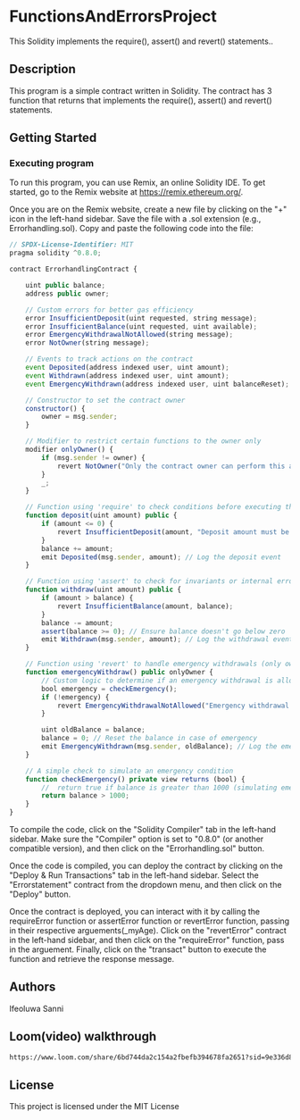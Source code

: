 # FunctionsAndErrorsProject

This Solidity implements the require(), assert() and revert() statements..

## Description

This program is a simple contract written in Solidity. The contract has 3 function that returns that implements the require(), assert() and revert() statements.

## Getting Started

### Executing program

To run this program, you can use Remix, an online Solidity IDE. To get started, go to the Remix website at https://remix.ethereum.org/.

Once you are on the Remix website, create a new file by clicking on the "+" icon in the left-hand sidebar. Save the file with a .sol extension (e.g., Errorhandling.sol). Copy and paste the following code into the file:

```javascript
// SPDX-License-Identifier: MIT
pragma solidity ^0.8.0;

contract ErrorhandlingContract {

    uint public balance;
    address public owner;

    // Custom errors for better gas efficiency
    error InsufficientDeposit(uint requested, string message);
    error InsufficientBalance(uint requested, uint available);
    error EmergencyWithdrawalNotAllowed(string message);
    error NotOwner(string message);

    // Events to track actions on the contract
    event Deposited(address indexed user, uint amount);
    event Withdrawn(address indexed user, uint amount);
    event EmergencyWithdrawn(address indexed user, uint balanceReset);

    // Constructor to set the contract owner
    constructor() {
        owner = msg.sender;
    }

    // Modifier to restrict certain functions to the owner only
    modifier onlyOwner() {
        if (msg.sender != owner) {
            revert NotOwner("Only the contract owner can perform this action");
        }
        _;
    }

    // Function using 'require' to check conditions before executing the logic
    function deposit(uint amount) public {
        if (amount <= 0) {
            revert InsufficientDeposit(amount, "Deposit amount must be greater than zero");
        }
        balance += amount;
        emit Deposited(msg.sender, amount); // Log the deposit event
    }

    // Function using 'assert' to check for invariants or internal errors
    function withdraw(uint amount) public {
        if (amount > balance) {
            revert InsufficientBalance(amount, balance);
        }
        balance -= amount;
        assert(balance >= 0); // Ensure balance doesn't go below zero
        emit Withdrawn(msg.sender, amount); // Log the withdrawal event
    }

    // Function using 'revert' to handle emergency withdrawals (only owner)
    function emergencyWithdraw() public onlyOwner {
        // Custom logic to determine if an emergency withdrawal is allowed
        bool emergency = checkEmergency();
        if (!emergency) {
            revert EmergencyWithdrawalNotAllowed("Emergency withdrawal is not allowed");
        }

        uint oldBalance = balance;
        balance = 0; // Reset the balance in case of emergency
        emit EmergencyWithdrawn(msg.sender, oldBalance); // Log the emergency withdrawal event
    }

    // A simple check to simulate an emergency condition
    function checkEmergency() private view returns (bool) {
        //  return true if balance is greater than 1000 (simulating emergency)
        return balance > 1000;
    }
}


```

To compile the code, click on the "Solidity Compiler" tab in the left-hand sidebar. Make sure the "Compiler" option is set to "0.8.0" (or another compatible version), and then click on the "Errorhandling.sol" button.

Once the code is compiled, you can deploy the contract by clicking on the "Deploy & Run Transactions" tab in the left-hand sidebar. Select the "Errorstatement" contract from the dropdown menu, and then click on the "Deploy" button.

Once the contract is deployed, you can interact with it by calling the requireError function or assertError function or revertError function, passing in their respective arguements(_myAge). Click on the "revertError" contract in the left-hand sidebar, and then click on the "requireError" function, pass in the arguement. Finally, click on the "transact" button to execute the function and retrieve the response message.

## Authors
Ifeoluwa Sanni

## Loom(video) walkthrough
```bash
https://www.loom.com/share/6bd744da2c154a2fbefb394678fa2651?sid=9e336d8e-7467-4860-a16f-619908202fc0
```
## License

This project is licensed under the MIT License
